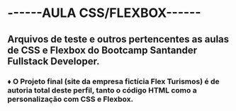 # ------AULA CSS/FLEXBOX------



## Arquivos de teste e outros pertencentes as aulas de CSS e Flexbox do Bootcamp Santander Fullstack Developer.


### ♦ O Projeto final (site da empresa fictícia Flex Turismos) é de autoria total deste perfil, tanto o código HTML como a personalização com CSS e Flexbox.
